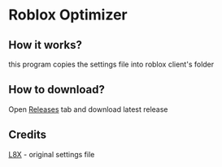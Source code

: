 # Roblox Optimizer

## How it works?
this program copies the settings file into roblox client's folder

## How to download?
Open [Releases](https://github.com/Com6235/roblox-optimizer/releases) tab and download latest release

## Credits
[L8X](https://github.com/L8X/Roblox-Client-Optimizer) - original settings file
